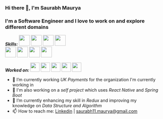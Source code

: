 ### Hi there 👋, I'm Saurabh Maurya 
### I'm a Software Engineer and I love to work on and explore different domains

***Skills:***
<img src='https://img.shields.io/badge/javascript-%23323330.svg?style=for-the-badge&logo=javascript&logoColor=%23F7DF1E' height='35'/> <img src='https://img.shields.io/badge/node.js-6DA55F?style=for-the-badge&logo=node.js&logoColor=white' height='35'/> <img src='https://img.shields.io/badge/react-%2320232a.svg?style=for-the-badge&logo=react&logoColor=%2361DAFB' height='35'/> <img src='https://img.shields.io/badge/react_native-%2320232a.svg?style=for-the-badge&logo=react&logoColor=%2361DAFB' height='35'/><br>
<img src='https://img.shields.io/badge/Java-ED8B00?style=for-the-badge&logo=java&logoColor=white' height='35'/> <img src='https://img.shields.io/badge/spring-%236DB33F.svg?style=for-the-badge&logo=spring&logoColor=white' height='35' /> <img src='https://img.shields.io/badge/postgres-%23316192.svg?style=for-the-badge&logo=postgresql&logoColor=white' height='35' /> <img src='https://img.shields.io/badge/MongoDB-%234ea94b.svg?style=for-the-badge&logo=mongodb&logoColor=white' height='35' />


***Worked on:***
<img src='https://img.shields.io/badge/rabbitmq-%23FF6600.svg?&style=for-the-badge&logo=rabbitmq&logoColor=white' height='30'/> <img src='https://img.shields.io/badge/redis-%23DD0031.svg?style=for-the-badge&logo=redis&logoColor=white' height='30'/> <img src='https://img.shields.io/badge/docker-%230db7ed.svg?style=for-the-badge&logo=docker&logoColor=white' height='30'/> <img src='https://img.shields.io/badge/firebase-%23039BE5.svg?style=for-the-badge&logo=firebase' height='30'/> <img src='https://img.shields.io/badge/AWS-%23FF9900.svg?style=for-the-badge&logo=amazon-aws&logoColor=white' height='30'/> 

- 🔭 I’m currently working *UK Payments* for the organization I'm currently working in
- 🔭 I'm also working on a *self project* which uses *React Native* and *Spring Boot*
- 🌱 I’m currently enhancing my skill in *Redux* and improving my knowledge on *Data Structure and Algorithm*
- 📫 How to reach me: [Linkedin](https://www.linkedin.com/in/saurabhmaurya-/) | [saurabh11.maurya@gmail.com]()
